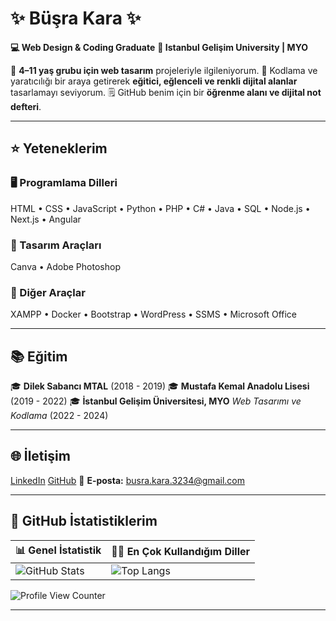 # ✨ Büşra Kara ✨

**💻 Web Design & Coding Graduate**
**📍 Istanbul Gelişim University | MYO**

🎈 **4–11 yaş grubu için web tasarım** projeleriyle ilgileniyorum.
🧸 Kodlama ve yaratıcılığı bir araya getirerek **eğitici, eğlenceli ve renkli dijital alanlar** tasarlamayı seviyorum.
🗒️ GitHub benim için bir **öğrenme alanı ve dijital not defteri**.

---

## ⭐ Yeteneklerim

### 🖥️ Programlama Dilleri

HTML • CSS • JavaScript • Python • PHP • C# • Java • SQL • Node.js • Next.js • Angular

### 🎨 Tasarım Araçları

Canva • Adobe Photoshop

### 🔧 Diğer Araçlar

XAMPP • Docker • Bootstrap • WordPress • SSMS • Microsoft Office

---

## 📚 Eğitim

🎓 **Dilek Sabancı MTAL** (2018 - 2019)
🎓 **Mustafa Kemal Anadolu Lisesi** (2019 - 2022)
🎓 **İstanbul Gelişim Üniversitesi, MYO**
*Web Tasarımı ve Kodlama* (2022 - 2024)

---

## 🌐 İletişim

[LinkedIn](https://www.linkedin.com/in/b%C3%BC%C5%9Fra-kara-394aba317/)
[GitHub](https://github.com/busrajkara)
📩 **E-posta:** [busra.kara.3234@gmail.com](mailto:busra.kara.3234@gmail.com)

---

## 🚀 GitHub İstatistiklerim

| 📊 Genel İstatistik                                                                                                                 | 🧑‍💻 En Çok Kullandığım Diller                                                                                        |
| ----------------------------------------------------------------------------------------------------------------------------------- | ---------------------------------------------------------------------------------------------------------------------- |
| ![GitHub Stats](https://github-readme-stats.vercel.app/api?username=busrajkara\&show_icons=true\&theme=default\&count_private=true) | ![Top Langs](https://github-readme-stats.vercel.app/api/top-langs/?username=busrajkara\&layout=compact\&theme=default) |

![Profile View Counter](https://komarev.com/ghpvc/?username=busrajkara\&color=pink)

---
